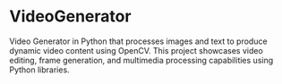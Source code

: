 # VideoGenerator
Video Generator in Python that processes images and text to produce dynamic video content using OpenCV. This project showcases video editing, frame generation, and multimedia processing capabilities using Python libraries.
